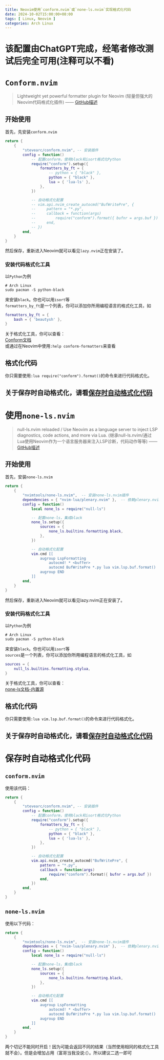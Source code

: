 ```yaml
---
title: Neovim使用`conform.nvim`或`none-ls.nvim`实现格式化代码
date: 2024-10-02T15:00:00+08:00
tags: [ Linux, Neovim ]
categories: Arch Linux
---
```

# 该配置由ChatGPT完成，经笔者修改测试后完全可用(注释可以不看)
# `Conform.nvim`
> Lightweight yet powerful formatter plugin for Neovim
> (轻量但强大的Neovim代码格式化插件)
> —— [GitHub描述](https://github.com/stevearc/conform.nvim)
## 开始使用
首先，先安装`conform.nvim`
```lua
return {
    {
        "stevearc/conform.nvim", -- 安装插件
        config = function()
            -- 配置conform，使用black和isort格式化Python
            require("conform").setup({
                formatters_by_ft = {
                    -- python = { "black" },
                    python = { "black" },
                    lua = { 'lua-ls' },
                },
            })

            -- 自动格式化配置
            -- vim.api.nvim_create_autocmd("BufWritePre", {
            --     pattern = "*.py",
            --     callback = function(args)
            --         require("conform").format({ bufnr = args.buf })
            --     end,
            -- })
        end,
    }
}

```
然后保存，重新进入Neovim就可以看见`lazy.nvim`正在安装了。
### 安装代码格式化工具
以`Python`为例
```
# Arch Linux
sudo pacman -S python-black
```
来安装`black`。你也可以用`isort`等\
`formatters_by_ft`是一个列表，你可以添加你所用编程语言的格式化工具，如
```lua
formatters_by_ft = {
    bash = { 'beautysh' },
}
```
关于格式化工具，你可以查看：\
[Conform文档](https://github.com/stevearc/conform.nvim?tab=readme-ov-file#formatters)\
或通过在Neovim中使用`:help conform-formatters`来查看
## 格式化代码
你只需要使用`:lua require("conform").format()`的命令来进行代码格式化。
## 关于保存时自动格式化，请看[保存时自动格式化代码](/content/posts/Neovim_cmp_other-fmt.md#保存时自动格式化代码)
# 使用`none-ls.nvim`
> null-ls.nvim reloaded / Use Neovim as a language server to inject LSP diagnostics, code actions, and more via Lua. 
> (继承null-ls.nvim/通过Lua使用Neovim作为一个语言服务器来注入LSP诊断，代码动作等等)
> —— [GitHub描述](https://github.com/nvimtools/none-ls.nvim/)
## 开始使用
首先，安装`none-ls.nvim`
```lua
return {
    {
        "nvimtools/none-ls.nvim",  -- 安装none-ls.nvim插件
        dependencies = { "nvim-lua/plenary.nvim" },  -- 依赖plenary.nvim
        config = function()
            local none_ls = require("null-ls")

            -- 配置none-ls，集成black
            none_ls.setup({
                sources = {
                    none_ls.builtins.formatting.black,
                },
            })

            -- 自动格式化配置
            vim.cmd [[
                augroup LspFormatting
                    autocmd! * <buffer>
                    autocmd BufWritePre *.py lua vim.lsp.buf.format()
                augroup END
            ]]
        end,
    }
}

```
然后保存，重新进入Neovim就可以看见lazy.nvim正在安装了。
### 安装代码格式化工具
以`Python`为例
```
# Arch Linux
sudo pacman -S python-black
```
来安装`black`。你也可以用`isort`等\
`sources`是一个列表，你可以添加你所用编程语言的格式化工具，如
```lua
sources = {
    null_ls.builtins.formatting.stylua,
}
```
关于格式化工具，你可以查看：\
[none-ls文档-内置源](https://github.com/nvimtools/none-ls.nvim/blob/main/doc/BUILTINS.md)
## 格式化代码
你只需要使用`:lua vim.lsp.buf.format()`的命令来进行代码格式化。
## 关于保存时自动格式化，请看[保存时自动格式化代码](/content/posts/Neovim_cmp_other-fmt.md#保存时自动格式化代码)
# 保存时自动格式化代码
## `conform.nvim`
使用该代码：
```lua
return {
    {
        "stevearc/conform.nvim", -- 安装插件
        config = function()
            -- 配置conform，使用black和isort格式化Python
            require("conform").setup({
                formatters_by_ft = {
                    -- python = { "black" },
                    python = { "black" },
                    lua = { 'lua-ls' },
                },
            })

            -- 自动格式化配置
            vim.api.nvim_create_autocmd("BufWritePre", {
                pattern = "*.py",
                callback = function(args)
                    require("conform").format({ bufnr = args.buf })
                end,
            })
        end,
    }
}
```
## `none-ls.nvim`
使用以下代码：
```lua
return {
    {
        "nvimtools/none-ls.nvim",  -- 安装none-ls.nvim插件
        dependencies = { "nvim-lua/plenary.nvim" },  -- 依赖plenary.nvim
        config = function()
            local none_ls = require("null-ls")

            -- 配置none-ls，集成black
            none_ls.setup({
                sources = {
                    none_ls.builtins.formatting.black,
                },
            })

            -- 自动格式化配置
            vim.cmd [[
                augroup LspFormatting
                    autocmd! * <buffer>
                    autocmd BufWritePre *.py lua vim.lsp.buf.format()
                augroup END
            ]]
        end,
    }
}

```
两个切记不能同时开启！因为可能会返回不同的结果（当然使用相同的格式化工具就不会）。但是会增加占用（富哥当我没说:(）。所以建议二选一即可
